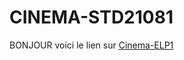 # CINEMA-STD21081
BONJOUR 
voici le lien sur [Cinema-ELP1](https://github.com/mirado447/Swagger-STD21081/blob/main/TD1.yaml)
